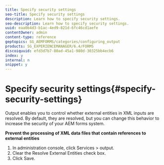 ```yaml
---
title: Specify security settings
seo-title: Specify security settings
description: Learn how to specify security settings.
seo-description: Learn how to specify security settings.
uuid: eaa0b4d3-b1ac-4ed9-821d-6fc46cd1aefe
contentOwner: admin
content-type: reference
geptopics: SG_AEMFORMS/categories/configuring_output
products: SG_EXPERIENCEMANAGER/6.4/FORMS
discoiquuid: efd3d7b7-80ad-45a1-980d-30325bb4ecb6
index: y
internal: n
snippet: y
---
```


# Specify security settings{#specify-security-settings}

Output enables you to control whether external entities in XML inputs are resolved. By default, they are resolved, but you can change this behavior to increase the security of your AEM forms system.

**Prevent the processing of XML data files that contain references to external entities**

1. In administration console, click Services &gt; output.
1. Clear the Resolve External Entities check box.
1. Click Save.

